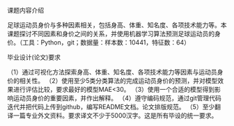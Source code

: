 
课题内容介绍

足球运动员身价与多种因素相关，包括身高、体重、知名度、各项技术能力等。本课题探讨不同因素和身价之间的关系，并使用机器学习算法预测足球运动员的身价。（工具：Python，git；数据量：样本数：10441，特征数：64）
 

毕业设计(论文)要求

 （1）通过可视化方法探索身高、体重、知名度、各项技术能力等因素与运动员身价的相关性。
 （2）使用至少5类分类算法的完成运动员身价的预测，并对模型效果进行评估比较，要求最好的模型MAE<30。
 （3）使用一个合适的模型得到影响运动员身价的重要因素，并作出解释。
 （4）遵守编码规范，通过git管理代码迭代并把代码上传到github，编写README文档。论文排版规范。
 （5）至少翻译一篇专业外文资料。要求译文不少于5000汉字。这是所有毕设的统一要求。

 
 
